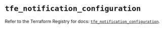 # `tfe_notification_configuration`

Refer to the Terraform Registry for docs: [`tfe_notification_configuration`](https://registry.terraform.io/providers/hashicorp/tfe/0.57.0/docs/resources/notification_configuration).
